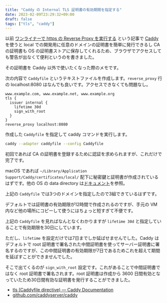 ```yaml
---
title: "Caddy の Internal TLS 証明書の有効期間を指定する"
date: 2023-02-09T23:29:32+09:00
draft: false
tags: ["tls", "caddy"]
---
```


以前 [ワンライナーで https の Reverse Proxy を実行する](/2020/08/one-liner-https-reverse-proxy-caddy/) という記事で [Caddy](https://caddyserver.com/) を使うと local での開発用に任意のドメインの証明書を簡単に発行できるし CA の証明書も OS の証明書ストアに保存してくれるため、ブラウザでアクセスしても警告が出なくて便利というのを書きました。

その証明書を Caddy 以外で使いたくなった際のメモです。

次の内容で `Caddyfile` というテキストファイルを作成します。`reverse_proxy` 行の localhost:8080 はなんでも良いです。アクセスできなくても問題なし。

```
www.example.com, www.example.net, www.example.org
tls {
  issuer internal {
    lifetime 30d
    sign_with_root
  }
}
reverse_proxy localhost:8080
```

作成した `Caddyfile` を指定して caddy コマンドを実行します。

```bash
caddy --adapter caddyfile --config Caddyfile
```

初回であれば CA の証明書を登録するために認証を求められますが、これだけで完了です。

macOS であれば `~/Library/Application Support/Caddy/certificates/local/` 配下に秘密鍵と証明書が作成されているはずです。他の OS の data directory は[ドキュメント](https://caddyserver.com/docs/conventions#data-directory)を参照。

上記の `Caddyfile` では3つのドメインを指定したので3組できているはずです。

デフォルトでは証明書の有効期限が12時間で作成されるのですが、手元の VM 内など他の場所にコピーして使うにはちょっと短すぎて不便です。

上記の `Caddyfile` を見ればなんとなくわかりますが `lifetime 30d` と指定していることで有効期限を30日にしています。

ただし、`lifetime` を設定だけでは7日までしか延ばせませんでした。Caddy はデフォルトで root 証明書で署名された中間証明書を使ってサーバー証明書に署名するのですが、この中間証明書の有効期限が7日であるためこれを超えて期間を延ばすことができませんでした。

そこで出てくるのが `sign_with_root` 設定です。これがあることで中間証明書ではなく root 証明書で署名されます。root 証明書は作成から 3600 日間有効となっていたため30日間有効な証明書を発行することができました。

- [tls (Caddyfile directive) — Caddy Documentation](https://caddyserver.com/docs/caddyfile/directives/tls)
- [github.com/caddyserver/caddy](https://github.com/caddyserver/caddy)

